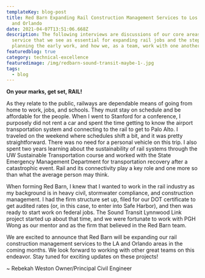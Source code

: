 ```yaml
---
templateKey: blog-post
title: Red Barn Expanding Rail Construction Management Services to Los Angeles
  and Orlando
date: 2021-04-07T13:51:06.668Z
description: The following interviews are discussions of our core areas of
  service that we see as essential for expanding rail jobs and the steps of
  planning the early work, and how we, as a team, work with one another.
featuredblog: true
category: technical-excellence
featuredimage: /img/redbarn-sound-transit-maybe-1-.jpg
tags:
  - blog
---
```

**On your marks, get set, RAIL!**

As they relate to the public, railways are dependable means of going from home to work, jobs, and schools. They must stay on schedule and be affordable for the people. When I went to Stanford for a conference, I purposely did not rent a car and spent the time getting to know the airport transportation system and connecting to the rail to get to Palo Alto. I traveled on the weekend where schedules shift a bit, and it was pretty straightforward. There was no need for a personal vehicle on this trip. I also spent two years learning about the sustainability of rail systems through the UW Sustainable Transportation course and worked with the State Emergency Management Department for transportation recovery after a catastrophic event. Rail and its connectivity play a key role and one more so than what the average person may think.

When forming Red Barn, I knew that I wanted to work in the rail industry as my background is in heavy civil, stormwater compliance, and construction management. I had the firm structure set up, filed for our DOT certificate to get audited rates (or, in this case, to enter into Safe Harbor), and then was ready to start work on federal jobs. The Sound Transit Lynnwood Link project started up about that time, and we were fortunate to work with PGH Wong as our mentor and as the firm that believed in the Red Barn team.

We are excited to announce that Red Barn will be expanding our rail construction management services to the LA and Orlando areas in the coming months. We look forward to working with other great teams on this endeavor. Stay tuned for exciting updates on these projects!

~ Rebekah Weston
Owner/Principal Civil Engineer